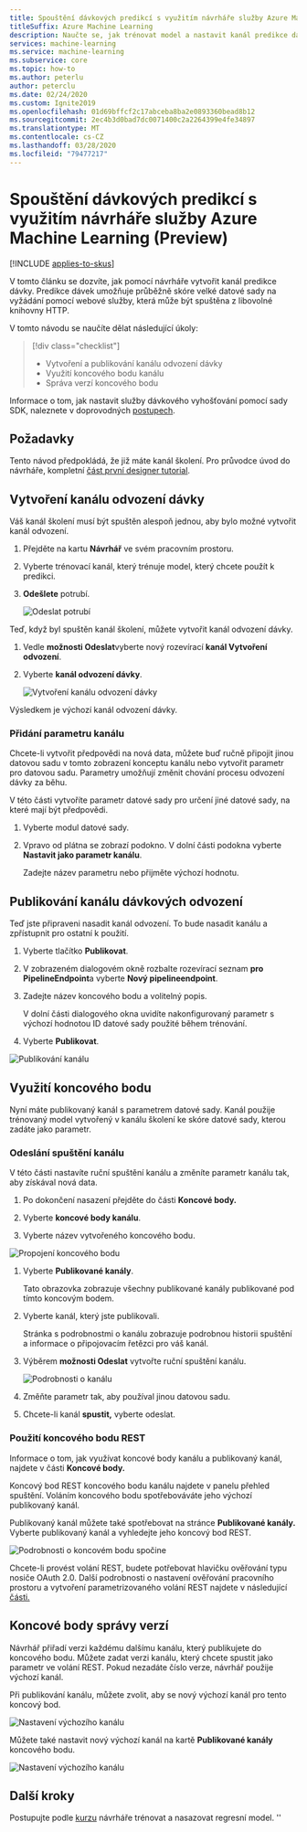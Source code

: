 ```yaml
---
title: Spouštění dávkových predikcí s využitím návrháře služby Azure Machine Learning (Preview)
titleSuffix: Azure Machine Learning
description: Naučte se, jak trénovat model a nastavit kanál predikce dávky pomocí návrháře. Nasaďte kanál jako parametrizovanou webovou službu, kterou lze aktivovat z libovolné knihovny HTTP.
services: machine-learning
ms.service: machine-learning
ms.subservice: core
ms.topic: how-to
ms.author: peterlu
author: peterclu
ms.date: 02/24/2020
ms.custom: Ignite2019
ms.openlocfilehash: 01d69bffcf2c17abceba8ba2e0893360bead8b12
ms.sourcegitcommit: 2ec4b3d0bad7dc0071400c2a2264399e4fe34897
ms.translationtype: MT
ms.contentlocale: cs-CZ
ms.lasthandoff: 03/28/2020
ms.locfileid: "79477217"
---
```

# <a name="run-batch-predictions-using-azure-machine-learning-designer-preview"></a>Spouštění dávkových predikcí s využitím návrháře služby Azure Machine Learning (Preview)
[!INCLUDE [applies-to-skus](../../includes/aml-applies-to-enterprise-sku.md)]

V tomto článku se dozvíte, jak pomocí návrháře vytvořit kanál predikce dávky. Predikce dávek umožňuje průběžně skóre velké datové sady na vyžádání pomocí webové služby, která může být spuštěna z libovolné knihovny HTTP.

V tomto návodu se naučíte dělat následující úkoly:

> [!div class="checklist"]
> * Vytvoření a publikování kanálu odvození dávky
> * Využití koncového bodu kanálu
> * Správa verzí koncového bodu

Informace o tom, jak nastavit služby dávkového vyhošťování pomocí sady SDK, naleznete v doprovodných [postupech](how-to-run-batch-predictions.md).

## <a name="prerequisites"></a>Požadavky

Tento návod předpokládá, že již máte kanál školení. Pro průvodce úvod do návrháře, kompletní [část první designer tutorial](tutorial-designer-automobile-price-train-score.md). 

## <a name="create-a-batch-inference-pipeline"></a>Vytvoření kanálu odvození dávky

Váš kanál školení musí být spuštěn alespoň jednou, aby bylo možné vytvořit kanál odvození.

1. Přejděte na kartu **Návrhář** ve svém pracovním prostoru.

1. Vyberte trénovací kanál, který trénuje model, který chcete použít k predikci.

1. **Odešlete** potrubí.

    ![Odeslat potrubí](./media/how-to-run-batch-predictions-designer/run-training-pipeline.png)

Teď, když byl spuštěn kanál školení, můžete vytvořit kanál odvození dávky.

1. Vedle **možnosti Odeslat**vyberte nový rozevírací **kanál Vytvoření odvození**.

1. Vyberte **kanál odvození dávky**.

    ![Vytvoření kanálu odvození dávky](./media/how-to-run-batch-predictions-designer/create-batch-inference.png)
    
Výsledkem je výchozí kanál odvození dávky. 

### <a name="add-a-pipeline-parameter"></a>Přidání parametru kanálu

Chcete-li vytvořit předpovědi na nová data, můžete buď ručně připojit jinou datovou sadu v tomto zobrazení konceptu kanálu nebo vytvořit parametr pro datovou sadu. Parametry umožňují změnit chování procesu odvození dávky za běhu.

V této části vytvoříte parametr datové sady pro určení jiné datové sady, na které mají být předpovědi.

1. Vyberte modul datové sady.

1. Vpravo od plátna se zobrazí podokno. V dolní části podokna vyberte **Nastavit jako parametr kanálu**.
   
    Zadejte název parametru nebo přijměte výchozí hodnotu.

## <a name="publish-your-batch-inferencing-pipeline"></a>Publikování kanálu dávkových odvození

Teď jste připraveni nasadit kanál odvození. To bude nasadit kanálu a zpřístupnit pro ostatní k použití.

1. Vyberte tlačítko **Publikovat**.

1. V zobrazeném dialogovém okně rozbalte rozevírací seznam **pro PipelineEndpoint**a vyberte **Nový pipelineendpoint**.

1. Zadejte název koncového bodu a volitelný popis.

    V dolní části dialogového okna uvidíte nakonfigurovaný parametr s výchozí hodnotou ID datové sady použité během trénování.

1. Vyberte **Publikovat**.

![Publikování kanálu](./media/how-to-run-batch-predictions-designer/publish-inference-pipeline.png)


## <a name="consume-an-endpoint"></a>Využití koncového bodu

Nyní máte publikovaný kanál s parametrem datové sady. Kanál použije trénovaný model vytvořený v kanálu školení ke skóre datové sady, kterou zadáte jako parametr.

### <a name="submit-a-pipeline-run"></a>Odeslání spuštění kanálu 

V této části nastavíte ruční spuštění kanálu a změníte parametr kanálu tak, aby získával nová data. 

1. Po dokončení nasazení přejděte do části **Koncové body.**

1. Vyberte **koncové body kanálu**.

1. Vyberte název vytvořeného koncového bodu.

![Propojení koncového bodu](./media/how-to-run-batch-predictions-designer/manage-endpoints.png)

1. Vyberte **Publikované kanály**.

    Tato obrazovka zobrazuje všechny publikované kanály publikované pod tímto koncovým bodem.

1. Vyberte kanál, který jste publikovali.

    Stránka s podrobnostmi o kanálu zobrazuje podrobnou historii spuštění a informace o připojovacím řetězci pro váš kanál. 
    
1. Výběrem **možnosti Odeslat** vytvořte ruční spuštění kanálu.

    ![Podrobnosti o kanálu](./media/how-to-run-batch-predictions-designer/submit-manual-run.png)
    
1. Změňte parametr tak, aby používal jinou datovou sadu.
    
1. Chcete-li kanál **spustit,** vyberte odeslat.

### <a name="use-the-rest-endpoint"></a>Použití koncového bodu REST

Informace o tom, jak využívat koncové body kanálu a publikovaný kanál, najdete v části **Koncové body.**

Koncový bod REST koncového bodu kanálu najdete v panelu přehled spuštění. Voláním koncového bodu spotřebováváte jeho výchozí publikovaný kanál.

Publikovaný kanál můžete také spotřebovat na stránce **Publikované kanály.** Vyberte publikovaný kanál a vyhledejte jeho koncový bod REST. 

![Podrobnosti o koncovém bodu spočine](./media/how-to-run-batch-predictions-designer/rest-endpoint-details.png)

Chcete-li provést volání REST, budete potřebovat hlavičku ověřování typu nosiče OAuth 2.0. Další podrobnosti o nastavení ověřování pracovního prostoru a vytvoření parametrizovaného volání REST najdete v následující [části.](tutorial-pipeline-batch-scoring-classification.md#publish-and-run-from-a-rest-endpoint)

## <a name="versioning-endpoints"></a>Koncové body správy verzí

Návrhář přiřadí verzi každému dalšímu kanálu, který publikujete do koncového bodu. Můžete zadat verzi kanálu, který chcete spustit jako parametr ve volání REST. Pokud nezadáte číslo verze, návrhář použije výchozí kanál.

Při publikování kanálu, můžete zvolit, aby se nový výchozí kanál pro tento koncový bod.

![Nastavení výchozího kanálu](./media/how-to-run-batch-predictions-designer/set-default-pipeline.png)

Můžete také nastavit nový výchozí kanál na kartě **Publikované kanály** koncového bodu.

![Nastavení výchozího kanálu](./media/how-to-run-batch-predictions-designer/set-new-default-pipeline.png)

## <a name="next-steps"></a>Další kroky

Postupujte podle [kurzu](tutorial-designer-automobile-price-train-score.md) návrháře trénovat a nasazovat regresní model.
''